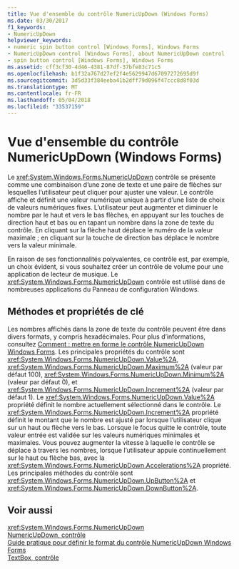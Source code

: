 ```yaml
---
title: Vue d'ensemble du contrôle NumericUpDown (Windows Forms)
ms.date: 03/30/2017
f1_keywords:
- NumericUpDown
helpviewer_keywords:
- numeric spin button control [Windows Forms], Windows Forms
- NumericUpDown control [Windows Forms], about NumericUpDown control
- spin button control [Windows Forms], Windows Forms
ms.assetid: cff3cf30-4d46-4381-87df-37bfe83c71c5
ms.openlocfilehash: b1f32a767d27ef2f4e5629947d67097272695d9f
ms.sourcegitcommit: 3d5d33f384eeba41b2dff79d096f47ccc8d8f03d
ms.translationtype: MT
ms.contentlocale: fr-FR
ms.lasthandoff: 05/04/2018
ms.locfileid: "33537159"
---
```

# <a name="numericupdown-control-overview-windows-forms"></a>Vue d'ensemble du contrôle NumericUpDown (Windows Forms)
Le <xref:System.Windows.Forms.NumericUpDown> contrôle se présente comme une combinaison d’une zone de texte et une paire de flèches sur lesquelles l’utilisateur peut cliquer pour ajuster une valeur. Le contrôle affiche et définit une valeur numérique unique à partir d’une liste de choix de valeurs numériques fixes. L’utilisateur peut augmenter et diminuer le nombre par le haut et vers le bas flèches, en appuyant sur les touches de direction haut et bas ou en tapant un nombre dans la zone de texte du contrôle. En cliquant sur la flèche haut déplace le numéro de la valeur maximale ; en cliquant sur la touche de direction bas déplace le nombre vers la valeur minimale.  
  
 En raison de ses fonctionnalités polyvalentes, ce contrôle est, par exemple, un choix évident, si vous souhaitez créer un contrôle de volume pour une application de lecteur de musique. Le <xref:System.Windows.Forms.NumericUpDown> contrôle est utilisé dans de nombreuses applications du Panneau de configuration Windows.  
  
## <a name="key-properties-and-methods"></a>Méthodes et propriétés de clé  
 Les nombres affichés dans la zone de texte du contrôle peuvent être dans divers formats, y compris hexadécimales. Pour plus d’informations, consultez [Comment : mettre en forme le contrôle NumericUpDown Windows Forms](../../../../docs/framework/winforms/controls/how-to-set-the-format-for-the-windows-forms-numericupdown-control.md). Les principales propriétés du contrôle sont <xref:System.Windows.Forms.NumericUpDown.Value%2A>, <xref:System.Windows.Forms.NumericUpDown.Maximum%2A> (valeur par défaut 100), <xref:System.Windows.Forms.NumericUpDown.Minimum%2A> (valeur par défaut 0), et <xref:System.Windows.Forms.NumericUpDown.Increment%2A> (valeur par défaut 1). Le <xref:System.Windows.Forms.NumericUpDown.Value%2A> propriété définit le nombre actuellement sélectionné dans le contrôle. Le <xref:System.Windows.Forms.NumericUpDown.Increment%2A> propriété définit le montant que le nombre est ajusté par lorsque l’utilisateur clique sur un haut ou flèche vers le bas. Lorsque le focus quitte le contrôle, toute valeur entrée est validée sur les valeurs numériques minimales et maximales. Vous pouvez augmenter la vitesse à laquelle le contrôle se déplace à travers les nombres, lorsque l’utilisateur appuie continuellement sur le haut ou flèche bas, avec la <xref:System.Windows.Forms.NumericUpDown.Accelerations%2A> propriété. Les principales méthodes du contrôle sont <xref:System.Windows.Forms.NumericUpDown.UpButton%2A> et <xref:System.Windows.Forms.NumericUpDown.DownButton%2A>.  
  
## <a name="see-also"></a>Voir aussi  
 <xref:System.Windows.Forms.NumericUpDown>  
 [NumericUpDown, contrôle](../../../../docs/framework/winforms/controls/numericupdown-control-windows-forms.md)  
 [Guide pratique pour définir le format du contrôle NumericUpDown Windows Forms](../../../../docs/framework/winforms/controls/how-to-set-the-format-for-the-windows-forms-numericupdown-control.md)  
 [TextBox, contrôle](../../../../docs/framework/winforms/controls/textbox-control-windows-forms.md)
